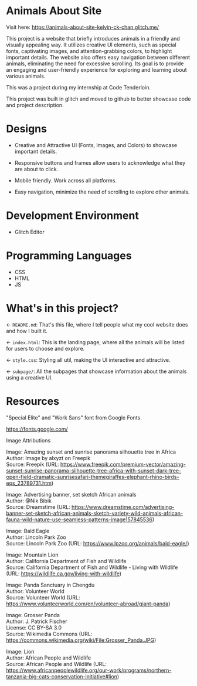 # Animals About Site

Visit here: https://animals-about-site-kelvin-ck-chan.glitch.me/

This project is a website that briefly introduces animals in a friendly and visually appealing way. It utilizes creative UI elements, such as special fonts, captivating images, and attention-grabbing colors, to highlight important details. The website also offers easy navigation between different animals, eliminating the need for excessive scrolling. Its goal is to provide an engaging and user-friendly experience for exploring and learning about various animals. 

This was a project during my internship at Code Tenderloin.

This project was built in glitch and moved to github to better showcase code and project description.


# Designs

- Creative and Attractive UI (Fonts, Images, and Colors) to showcase important details.

- Responsive buttons and frames allow users to acknowledge what they are about to click.

- Mobile friendly. Work across all platforms.

- Easy navigation, minimize the need of scrolling to explore other animals.


# Development Environment

- Glitch Editor


# Programming Languages

- CSS
- HTML
- JS


# What's in this project?

← `README.md`: That's this file, where I tell people what my cool website does and how I built it.

← `index.html`: This is the landing page, where all the animals will be listed for users to choose and explore.

← `style.css`: Styling all util, making the UI interactive and attractive.

← `subpage/`: All the subpages that showcase information about the animals using a creative UI.


# Resources

"Special Elite" and "Work Sans" font from Google Fonts.

https://fonts.google.com/

Image Attributions

Image: Amazing sunset and sunrise panorama silhouette tree in Africa  
Author: Image by alxyzt on Freepik  
Source: Freepik (URL: https://www.freepik.com/premium-vector/amazing-sunset-sunrise-panorama-silhouette-tree-africa-with-sunset-dark-tree-open-field-dramatic-sunrisesafari-themegiraffes-elephant-rhino-birds-eps_23789731.htm)


Image: Advertising banner, set sketch African animals  
Author: @Nik Bibik  
Source: Dreamstime (URL: https://www.dreamstime.com/advertising-banner-set-sketch-african-animals-sketch-variety-wild-animals-african-fauna-wild-nature-use-seamless-patterns-image157845536)


Image: Bald Eagle  
Author: Lincoln Park Zoo  
Source: Lincoln Park Zoo (URL: https://www.lpzoo.org/animals/bald-eagle/)


Image: Mountain Lion  
Author: California Department of Fish and Wildlife  
Source: California Department of Fish and Wildlife - Living with Wildlife (URL: https://wildlife.ca.gov/living-with-wildlife)


Image: Panda Sanctuary in Chengdu  
Author: Volunteer World  
Source: Volunteer World (URL: https://www.volunteerworld.com/en/volunteer-abroad/giant-panda)


Image: Grosser Panda  
Author: J. Patrick Fischer  
License: CC BY-SA 3.0  
Source: Wikimedia Commons (URL: https://commons.wikimedia.org/wiki/File:Grosser_Panda.JPG)


Image: Lion  
Author: African People and Wildlife  
Source: African People and Wildlife (URL: https://www.africanpeoplewildlife.org/our-work/programs/northern-tanzania-big-cats-conservation-initiative#lion)






